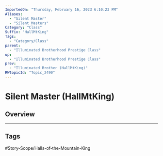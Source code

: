 ```yaml
---
ImportedOn: "Thursday, February 16, 2023 6:10:23 PM"
Aliases:
  - "Silent Master"
  - "Silent Masters"
Category: "Class"
Suffix: "HallMtKing"
Tags:
  - "Category/Class"
parent:
  - "Illuminated Brotherhood Prestige Class"
up:
  - "Illuminated Brotherhood Prestige Class"
prev:
  - "Illuminated Brother (HallMtKing)"
RWtopicId: "Topic_2490"
---
```

# Silent Master (HallMtKing)
## Overview

---
## Tags
#Story-Scope/Halls-of-the-Mountain-King


